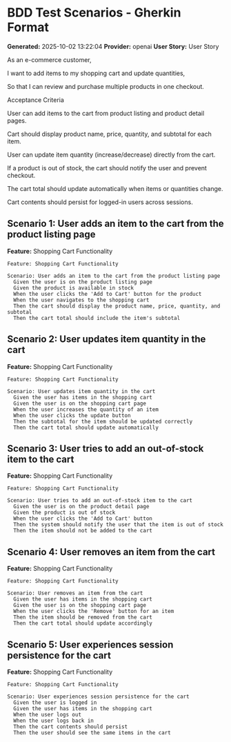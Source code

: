 # BDD Test Scenarios - Gherkin Format

**Generated:** 2025-10-02 13:22:04
**Provider:** openai
**User Story:** User Story
As an e-commerce customer,
I want to add items to my shopping cart and update quantities,
So that I can review and purchase multiple products in one checkout.

Acceptance Criteria

User can add items to the cart from product listing and product detail pages.

Cart should display product name, price, quantity, and subtotal for each item.

User can update item quantity (increase/decrease) directly from the cart.

If a product is out of stock, the cart should notify the user and prevent checkout.

The cart total should update automatically when items or quantities change.

Cart contents should persist for logged-in users across sessions.

## Scenario 1: User adds an item to the cart from the product listing page

**Feature:** Shopping Cart Functionality

```gherkin
Feature: Shopping Cart Functionality

Scenario: User adds an item to the cart from the product listing page
  Given the user is on the product listing page
  Given the product is available in stock
  When the user clicks the 'Add to Cart' button for the product
  When the user navigates to the shopping cart
  Then the cart should display the product name, price, quantity, and subtotal
  Then the cart total should include the item's subtotal
```

## Scenario 2: User updates item quantity in the cart

**Feature:** Shopping Cart Functionality

```gherkin
Feature: Shopping Cart Functionality

Scenario: User updates item quantity in the cart
  Given the user has items in the shopping cart
  Given the user is on the shopping cart page
  When the user increases the quantity of an item
  When the user clicks the update button
  Then the subtotal for the item should be updated correctly
  Then the cart total should update automatically
```

## Scenario 3: User tries to add an out-of-stock item to the cart

**Feature:** Shopping Cart Functionality

```gherkin
Feature: Shopping Cart Functionality

Scenario: User tries to add an out-of-stock item to the cart
  Given the user is on the product detail page
  Given the product is out of stock
  When the user clicks the 'Add to Cart' button
  Then the system should notify the user that the item is out of stock
  Then the item should not be added to the cart
```

## Scenario 4: User removes an item from the cart

**Feature:** Shopping Cart Functionality

```gherkin
Feature: Shopping Cart Functionality

Scenario: User removes an item from the cart
  Given the user has items in the shopping cart
  Given the user is on the shopping cart page
  When the user clicks the 'Remove' button for an item
  Then the item should be removed from the cart
  Then the cart total should update accordingly
```

## Scenario 5: User experiences session persistence for the cart

**Feature:** Shopping Cart Functionality

```gherkin
Feature: Shopping Cart Functionality

Scenario: User experiences session persistence for the cart
  Given the user is logged in
  Given the user has items in the shopping cart
  When the user logs out
  When the user logs back in
  Then the cart contents should persist
  Then the user should see the same items in the cart
```

